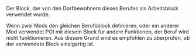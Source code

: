 Der Block, der von den Dorfbewohnern dieses Berufes als Arbeitsblock verwendet wurde.

Wenn zwei Mods den gleichen Berufsblock definieren, oder ein anderer Mod verwendet POI mit diesem Block für andere Funktionen, der Beruf wird nicht funktionieren. Aus diesem Grund wird es empfohlen zu überprüfen, ob der verwendete Block einzigartig ist.